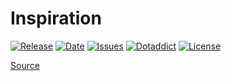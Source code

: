 # Inspiration

[![Release](https://img.shields.io/github/v/release/franck-paul/bigfoot)](https://github.com/franck-paul/bigfoot/releases)
[![Date](https://img.shields.io/github/release-date/franck-paul/bigfoot)](https://github.com/franck-paul/bigfoot/releases)
[![Issues](https://img.shields.io/github/issues/franck-paul/bigfoot)](https://github.com/franck-paul/bigfoot/issues)
[![Dotaddict](https://img.shields.io/badge/dotaddict-official-green.svg)](https://plugins.dotaddict.org/dc2/details/bigfoot)
[![License](https://img.shields.io/github/license/franck-paul/bigfoot)](https://github.com/franck-paul/bigfoot/blob/master/LICENSE)

[Source](http://www.bigfootjs.com/)
